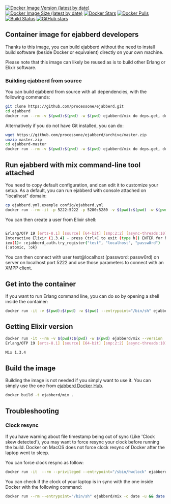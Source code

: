 
[![Docker Image Version (latest by date)](https://img.shields.io/docker/v/ejabberd/mix)](https://hub.docker.com/r/ejabberd/mix/)
[![Docker Image Size (latest by date)](https://img.shields.io/docker/image-size/ejabberd/mix)](https://hub.docker.com/r/ejabberd/mix/)
[![Docker Stars](https://img.shields.io/docker/stars/ejabberd/mix)](https://hub.docker.com/r/ejabberd/mix/)
[![Docker Pulls](https://img.shields.io/docker/pulls/ejabberd/mix)](https://hub.docker.com/r/ejabberd/mix/)
[![Build Status](https://github.com/processone/docker-ejabberd/actions/workflows/tests.yml/badge.svg)](https://github.com/processone/docker-ejabberd/actions/workflows/tests.yml)
[![GitHub stars](https://img.shields.io/github/stars/processone/docker-ejabberd?style=social)](https://github.com/processone/docker-ejabberd)

## Container image for ejabberd developers

Thanks to this image, you can build ejabberd without the need to install build software (beside Docker or equivalent) directly on your own machine.

Please note that this image can likely be reused as is to build other Erlang or Elixir software.

### Building ejabberd from source

You can build ejabberd from source with all dependencies, with the following commands:

```bash
git clone https://github.com/processone/ejabberd.git
cd ejabberd
docker run --rm -v $(pwd):$(pwd) -w $(pwd) ejabberd/mix do deps.get, deps.compile, compile
```

Alternatively if you do not have Git installed, you can do:
```bash
wget https://github.com/processone/ejabberd/archive/master.zip
unzip master.zip
cd ejabberd-master
docker run --rm -v $(pwd):$(pwd) -w $(pwd) ejabberd/mix do deps.get, deps.compile, compile
```

## Run ejabberd with mix command-line tool attached

You need to copy default configuration, and can edit it to customize your setup.
As a default, you can run ejabberd with console attached on "localhost" domain:

```bash
cp ejabberd.yml.example config/ejabberd.yml
docker run --rm -it -p 5222:5222 -p 5280:5280 -v $(pwd):$(pwd) -w $(pwd) --entrypoint="/usr/bin/iex" ejabberd/mix -S mix
```

You can then create a user from Elixir shell:

```bash

Erlang/OTP 19 [erts-8.1] [source] [64-bit] [smp:2:2] [async-threads:10] [kernel-poll:false]
Interactive Elixir (1.3.4) - press Ctrl+C to exit (type h() ENTER for help)
iex(1)> :ejabberd_auth.try_register("test", "localhost", "passw0rd")
{:atomic, :ok}
```

You can then connect with user test@localhost (password: passw0rd) on server on localhost port 5222 and use those parameters to connect with an XMPP client.

## Get into the container

If you want to run Erlang command line, you can do so by opening a shell inside the container:

```bash
docker run -it -v $(pwd):$(pwd) -w $(pwd) --entrypoint="/bin/sh" ejabberd/mix
```

## Getting Elixir version

```bash
docker run -it --rm -v $(pwd):$(pwd) -w $(pwd) ejabberd/mix --version
Erlang/OTP 19 [erts-8.1] [source] [64-bit] [smp:2:2] [async-threads:10] [kernel-poll:false]

Mix 1.3.4
```

## Build the image

Building the image is not needed if you simply want to use it. You can simply use the one from [ejabberd Docker Hub](https://hub.docker.com/u/ejabberd/dashboard/).

```bash
docker build -t ejabberd/mix .
```

## Troubleshooting

### Clock resync

If you have warning about file timestamp being out of sync (Like 'Clock skew detected'), you may want to force resync your clock before running the build. Docker on MacOS does not force clock resync of Docker after the laptop went to sleep.

You can force clock resync as follow:

```bash
docker run -it  --rm --privileged --entrypoint="/sbin/hwclock" ejabberd/mix -s
```

You can check if the clock of your laptop is in sync with the one inside Docker with the following command:

```bash
docker run --rm --entrypoint="/bin/sh" ejabberd/mix -c date -u && date -u
```

